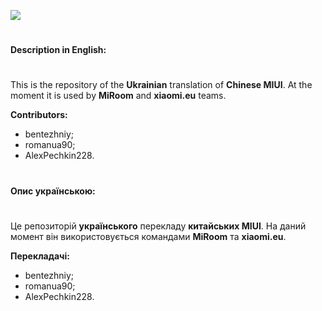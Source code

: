 ![](https://camo.githubusercontent.com/f211c496b82148d536f634f2bfc8be4d89114228/68747470733a2f2f692e696d6775722e636f6d2f7335507343594d2e706e67)
#
**Description in English:**
#

This is the repository of the **Ukrainian**  translation of **Chinese MIUI**. 
At the moment it is used by **MiRoom**  and **xiaomi.eu**  teams.

**Contributors:** 
- bentezhniy;
- romanua90;
- AlexPechkin228.

#
**Опис українською:**
#

Це репозиторій **українського**  перекладу **китайських MIUI**.
На даний момент він використовується командами **MiRoom**  та **xiaomi.eu**.

**Перекладачі:**
- bentezhniy;
- romanua90;
- AlexPechkin228.




